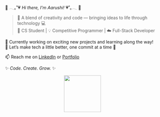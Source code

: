 🌸 𓂃｡˚💗 *Hi there, I'm Aarushi!* 💗˚｡𓂃 🌸  

> 🐰 A blend of creativity and code — bringing ideas to life through technology 💻  
> 🌷 CS Student | 💡 Competitive Programmer | ☁️ Full-Stack Developer  

💌 Currently working on exciting new projects and learning along the way!  
🎀 Let’s make tech a little better, one commit at a time 🧸  

📫 Reach me on [LinkedIn](https://www.linkedin.com/in/aarushi25/) or [Portfolio](https://www.aarushibhatia.tech/) 

✨ *Code. Create. Grow.* ✨  

<p align="center">
  <img src="https://media.tenor.com/FBDz57q3neMAAAAi/hello-kitty.gif" width="120"/>
</p>
